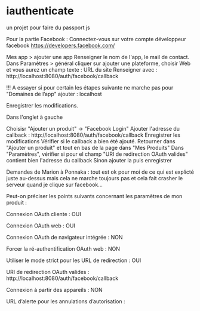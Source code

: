 # iauthenticate
un projet pour faire du passport js

Pour la partie Facebook :
Connectez-vous sur votre compte développeur facebook
https://developers.facebook.com/

Mes app > ajouter une app
Renseigner le nom de l'app, le mail de contact.
Dans Paramètres > général cliquer sur ajouter une plateforme, choisir Web et vous aurez un champ texte : URL du site
Renseigner avec : http://localhost:8080/auth/facebook/callback

!!! A essayer si pour certain les étapes suivante ne marche pas pour "Domaines de l’app" ajouter : localhost

Enregistrer les modifications.

Dans l'onglet à gauche

Choisisr "Ajouter un produit" -> "Facebook Login"
Ajouter l'adresse du callback : http://localhost:8080/auth/facebook/callback
Enregistrer les modifications
Vérifier si le callback a bien été ajouté.
Retourner dans "Ajouter un produit" et tout en bas de la page dans "Mes Produits" 
Dans "Paramètres", vérifier si pour el champ "URI de redirection OAuth valides" contient bien l'adresse du callback
Sinon ajouter la puis enregistrer

Demandes de Marion à Ponnaka : tout est ok pour moi de ce qui est explicté juste au-dessus mais cela ne marche toujours pas et cela fait crasher le serveur quand je clique sur facebook...

Peut-on préciser les points suivants concernant les paramètres de mon produit :

Connexion OAuth cliente : OUI

Connexion OAuth web : OUI

Connexion OAuth de navigateur intégrée : NON

Forcer la ré-authentification OAuth web : NON

Utiliser le mode strict pour les URL de redirection : OUI

URI de redirection OAuth valides : http://localhost:8080/auth/facebook/callback

Connexion à partir des appareils : NON

URL d’alerte pour les annulations d’autorisation : <vide>

